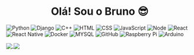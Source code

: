 <h1 align="center"> Olá! Sou o Bruno 😎</h1>

![Python](https://img.shields.io/badge/-Python-informational?style=flat&logo=python&logoColor=white&color=F7D146)
![Django](https://img.shields.io/badge/Django-092E20?style=flat&logo=django&logoColor=white)
![C++](https://img.shields.io/badge/C%2B%2B-00599C?style=flat&logo=c%2B%2B&logoColor=white)
![HTML](https://img.shields.io/badge/-HTML-informational?style=flat&logo=html5&logoColor=white&color=DD5800)
![CSS](https://img.shields.io/badge/-CSS-informational?style=flat&logo=css3&logoColor=white&color=1003DD)
![JavaScript](https://img.shields.io/badge/JavaScript-323330?style=flat&logo=javascript&logoColor=F7DF1E)
![Node](https://img.shields.io/badge/Node.js-43853D?style=flat&logo=node.js&logoColor=white)
![React](https://img.shields.io/badge/-React-informational?style=flat&logo=react&logoColor=white&color=DD6800)
![React Native](https://img.shields.io/badge/React_Native-20232A?style=flat&logo=react&logoColor=61DAFB)
![Docker](https://img.shields.io/badge/Docker-2496ED?style=flat&logo=Docker&logoColor=white)
![MYSQL](https://img.shields.io/badge/-MySQL-informational?style=flat&logo=mySQL&logoColor=white&color=42759C)
![GitHub](https://img.shields.io/badge/-GitHub-informational?style=flat&logo=github&logoColor=white&color=000000)
![Raspberry Pi](https://img.shields.io/badge/Raspberry%20Pi-A22846?style=flat&logo=Raspberry%20Pi&logoColor=white)
![Arduino](https://img.shields.io/badge/Arduino-00979D?style=flat&logo=Arduino&logoColor=white)

<a href="https://github.com/brunomontolar/brunomontolar">
  <img align="center" src="https://github-readme-stats.vercel.app/api/top-langs/?username=brunomontolar&hide=shell&layout=compact&hide_border=true&theme=dracula" />
</a>

<a href="https://github.com/brunomontolar/brunomontolar">
  <img align="center" src="https://github-readme-stats.vercel.app/api?username=brunomontolar&count_private=true&show_icons=true&theme=dracula&hide_border=true" />
</a>